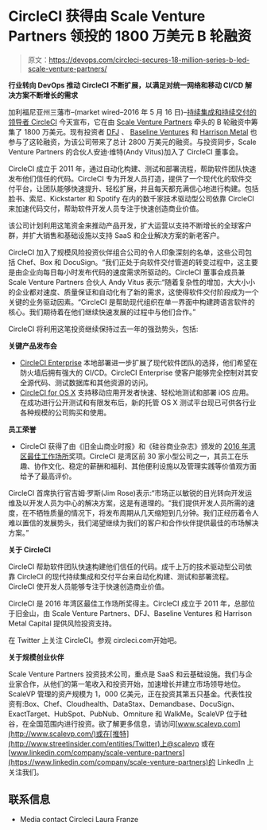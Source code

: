 # CircleCI 获得由 Scale Venture Partners 领投的 1800 万美元 B 轮融资

> 原文：<https://devops.com/circleci-secures-18-million-series-b-led-scale-venture-partners/>

**行业转向 DevOps 推动 CircleCI 不断扩展，以满足对统一网络和移动 CI/CD 解决方案不断增长的需求**

加利福尼亚州三藩市–(market wired–2016 年 5 月 16 日)–[持续集成和持续交付的领导者 CircleCI](https://circleci.com/) 今天宣布，它在由 [Scale Venture Partners](http://www.scalevp.com/) 牵头的 B 轮融资中筹集了 1800 万美元。现有投资者 [DFJ](http://dfj.com/) 、 [Baseline Ventures](http://www.baselinev.com/) 和 [Harrison Metal](https://www.harrisonmetal.com/) 也参与了这轮融资，为该公司带来了总计 2800 万美元的融资。与投资同步，Scale Venture Partners 的合伙人安迪·维特(Andy Vitus)加入了 CircleCI 董事会。

CircleCI 成立于 2011 年，通过自动化构建、测试和部署流程，帮助软件团队快速发布他们信任的代码。CircleCI 专为开发人员打造，提供了一个现代化的软件交付平台，让团队能够快速提升、轻松扩展，并且每天都充满信心地进行构建。包括脸书、索尼、Kickstarter 和 Spotify 在内的数千家技术驱动型公司依靠 CircleCI 来加速代码交付，帮助软件开发人员专注于快速创造商业价值。

该公司计划利用这笔资金来推动产品开发，扩大运营以支持不断增长的全球客户群，并扩大销售和基础设施以支持 SaaS 和企业解决方案的新老客户。

CircleCI 加入了规模风险投资伙伴组合公司的令人印象深刻的名单，这些公司包括 Chef、Box 和 DocuSign。“我们正处于向软件交付管道的转变过程中，这主要是由企业向每日每小时发布代码的速度需求所驱动的。CircleCI 董事会成员兼 Scale Venture Partners 合伙人 Andy Vitus 表示:“随着复杂性的增加，大大小小的企业都对速度、质量保证和自动化有了新的需求，这使得软件交付阶段成为一个关键的业务驱动因素。“CircleCI 是帮助现代组织在单一界面中构建跨语言软件的核心。我们期待着在他们继续快速发展的过程中与他们合作。”

CircleCI 将利用这笔投资继续保持过去一年的强劲势头，包括:

**关键产品发布会**

*   [CircleCI Enterprise](https://circleci.com/enterprise/?utm_source=pr&utm_medium=pr&utm_campaign=series-b) 本地部署进一步扩展了现代软件团队的选择，他们希望在防火墙后拥有强大的 CI/CD。CircleCI Enterprise 使客户能够完全控制对其安全源代码、测试数据库和其他资源的访问。
*   [CircleCI for OS X](https://circleci.com/mobile/osx/?utm_source=pr&utm_medium=pr&utm_campaign=series-b) 支持移动应用开发者快速、轻松地测试和部署 iOS 应用。在成功进行公开测试和有限发布后，新的托管 OS X 测试平台现已可供各行业各种规模的公司购买和使用。

**员工荣誉**

*   CircleCI 获得了由《旧金山商业时报》和《硅谷商业杂志》颁发的 [2016 年湾区最佳工作场所](http://www.marketwired.com/press-release/circleci-recognized-as-2016-bay-area-best-places-to-work-2116876.htm)奖项。CircleCI 是湾区前 30 家小型公司之一，其员工在乐趣、协作文化、稳定的薪酬和福利、其他便利设施以及管理实践等价值观方面给予了最高评价。

CircleCI 首席执行官吉姆·罗斯(Jim Rose)表示:“市场正以敏锐的目光转向开发运维及以开发人员为中心的解决方案，这是有道理的。“我们提供开发人员所需的速度，在不牺牲质量的情况下，将发布周期从几天缩短到几分钟。我们正经历着令人难以置信的发展势头，我们渴望继续为我们的客户和合作伙伴提供最佳的市场解决方案。”

**关于 CircleCI**

CircleCI 帮助软件团队快速构建他们信任的代码。成千上万的技术驱动型公司依靠 CircleCI 的现代持续集成和交付平台来自动化构建、测试和部署流程。CircleCI 使开发人员能够专注于快速创造商业价值。

CircleCI 是 2016 年湾区最佳工作场所奖得主。CircleCI 成立于 2011 年，总部位于旧金山，由 Scale Venture Partners、DFJ、Baseline Ventures 和 Harrison Metal Capital 提供风险投资支持。

在 Twitter 上关注 CircleCI。参观 circleci.com开始吧。

**关于规模创业伙伴**

Scale Venture Partners 投资技术公司，重点是 SaaS 和云基础设施。我们与企业家合作，从他们的第一笔收入和投资开始，加速增长并建立市场领导地位。ScaleVP 管理的资产规模为 1，000 亿美元，正在投资其第五只基金。代表性投资有:Box、Chef、Cloudhealth、DataStax、Demandbase、DocuSign、ExactTarget、HubSpot、PubNub、Omniture 和 WalkMe。ScaleVP 位于硅谷，在全国范围内进行投资。欲了解更多信息，请访问[www.scalevp.com](http://www.scalevp.com/)或在[推特](http://www.streetinsider.com/entities/Twitter)上@scalevp 或在[www.linkedin.com/company/scale-venture-partners](https://www.linkedin.com/company/scale-venture-partners)的 LinkedIn 上关注我们。

## 联系信息

*   Media contact
    Circleci
    Laura Franze
    [](/cdn-cgi/l/email-protection#f08082958383b0939982939c959399de939f9d)